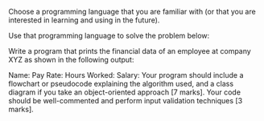Choose a programming language that you are familiar with (or that you are interested in learning and using in the future).

Use that programming language to solve the problem below:

Write a program that prints the financial data of an employee at company XYZ as shown in the following output:

Name:
Pay Rate:
Hours Worked:
Salary:
Your program should include a flowchart or pseudocode explaining the algorithm used, and a class diagram if you take an object-oriented approach [7 marks].
Your code should be well-commented and perform input validation techniques [3 marks].
